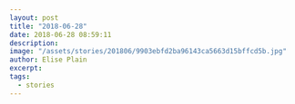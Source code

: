 ```yaml
---
layout: post
title: "2018-06-28"
date: 2018-06-28 08:59:11
description: 
image: "/assets/stories/201806/9903ebfd2ba96143ca5663d15bffcd5b.jpg"
author: Elise Plain
excerpt: 
tags: 
  - stories
---
```



<p></p>

